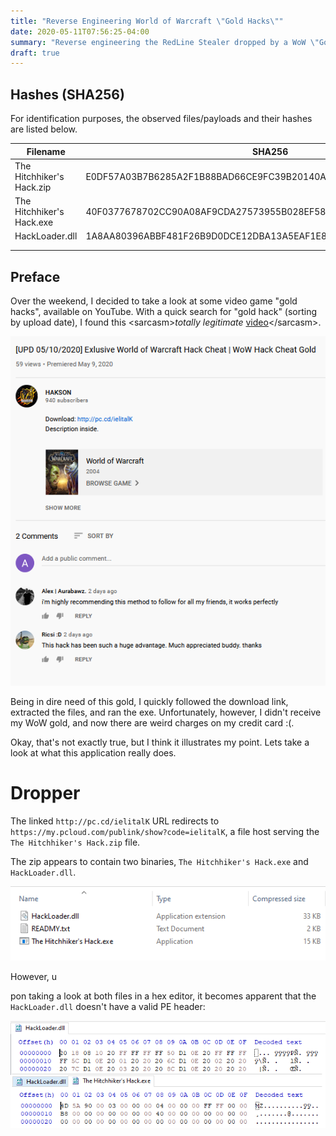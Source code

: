 ```yaml
---
title: "Reverse Engineering World of Warcraft \"Gold Hacks\""
date: 2020-05-11T07:56:25-04:00
summary: "Reverse engineering the RedLine Stealer dropped by a WoW \"Gold Hack\""
draft: true
---
```



## Hashes (SHA256)
For identification purposes, the observed files/payloads and their hashes are listed below.

| Filename                  | SHA256                                                           |
|---------------------------|------------------------------------------------------------------|
| The Hitchhiker's Hack.zip | E0DF57A03B7B6285A2F1B88BAD66CE9FC39B20140A8BA211A5DD966F3BE9CB90 |
| The Hitchhiker's Hack.exe | 40F0377678702CC90A08AF9CDA27573955B028EF584505D1C4DC8C89D98D1F06 |
| HackLoader.dll            | 1A8AA80396ABBF481F26B9D0DCE12DBA13A5EAF1E851A9AE73B64F4FC3236044 |
|                           |                                                                  |
|                           |                                                                  |

## Preface
Over the weekend, I decided to take a look at some video game "gold hacks", available on YouTube. With a quick search for "gold hack" (sorting by upload date), I found this &lt;sarcasm&gt;_totally legitimate_ [video](http://archive.is/gXmeI)&lt;/sarcasm&gt;.

![suspicious YouTube video](video_ss.png)

Being in dire need of this gold, I quickly followed the download link, extracted the files, and ran the exe. Unfortunately, however, I didn't receive my WoW gold, and now there are weird charges on my credit card :(.

Okay, that's not exactly true, but I think it illustrates my point. Lets take a look at what this application really does.

# Dropper
The linked `http://pc.cd/ielitalK` URL redirects to `https://my.pcloud.com/publink/show?code=ielitalK`, a file host serving the `The Hitchhiker's Hack.zip` file.

The zip appears to contain two binaries, `The Hitchhiker's Hack.exe` and `HackLoader.dll`.

![file in zip](zip_files.png)

However, u

pon taking a look at both files in a hex editor, it becomes apparent that the `HackLoader.dll` doesn't have a valid PE header:

![files in hex editor](dropper_hxd.png)